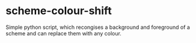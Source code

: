 # scheme-colour-shift

Simple python script, which recongises a background and foreground of a scheme and can replace them with any colour.
